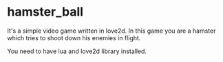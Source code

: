 hamster_ball
============

It's a simple video game written in love2d. In this game
you are a hamster which tries to shoot down his enemies
in flight.

You need to have lua and love2d library installed.

